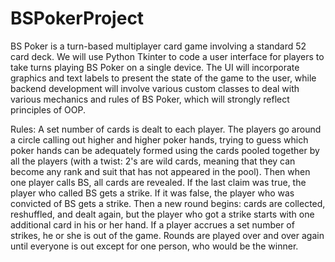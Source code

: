 # BSPokerProject
BS Poker is a turn-based multiplayer card game involving a standard 52 card deck. We will use Python Tkinter to code a user interface for players to take turns playing BS Poker on a single device. The UI will incorporate graphics and text labels to present the state of the game to the user, while backend development will involve various custom classes to deal with various mechanics and rules of BS Poker, which will strongly reflect principles of OOP.

Rules: A set number of cards is dealt to each player. The players go around a circle calling out higher and higher poker hands, trying to guess which poker hands can be adequately formed using the cards pooled together by all the players (with a twist: 2's are wild cards, meaning that they can become any rank and suit that has not appeared in the pool). Then when one player calls BS, all cards are revealed. If the last claim was true, the player who called BS gets a strike. If it was false, the player who was convicted of BS gets a strike. Then a new round begins: cards are collected, reshuffled, and dealt again, but the player who got a strike starts with one additional card in his or her hand. If a player accrues a set number of strikes, he or she is out of the game. Rounds are played over and over again until everyone is out except for one person, who would be the winner.
